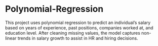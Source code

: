 # Polynomial-Regression
This project uses polynomial regression to predict an individual’s salary based on years of experience, past positions, companies worked at, and education level. After cleaning missing values, the model captures non-linear trends in salary growth to assist in HR and hiring decisions.
